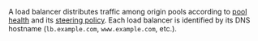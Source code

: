 ---
---

A load balancer distributes traffic among origin pools according to [pool health](/understand-basics/health-details) and its [steering policy](/understand-basics/traffic-steering/pool-level-steering). Each load balancer is identified by its DNS hostname (`lb.example.com`, `www.example.com`, etc.).
